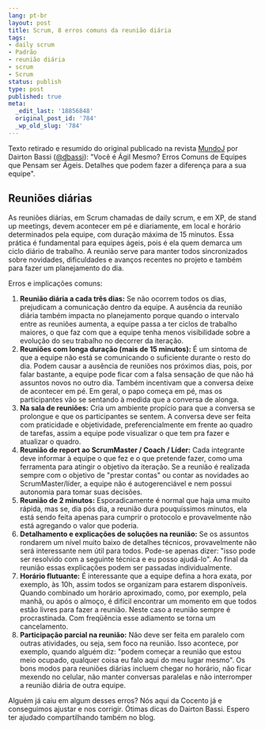 ```yaml
---
lang: pt-br
layout: post
title: Scrum, 8 erros comuns da reunião diária
tags:
- daily scrum
- Padrão
- reunião diária
- scrum
- Scrum
status: publish
type: post
published: true
meta:
  _edit_last: '18856848'
  original_post_id: '784'
  _wp_old_slug: '784'
---
```

<p>Texto retirado e resumido do original publicado na revista <a href="https://www.mundoj.com.br/" target="_blank">MundoJ</a> por Dairton Bassi (<a title="Twitter de Dairton Bassi" href="https://twitter.com/dbassi" target="_blank">@dbassi</a>): "Você é Ágil Mesmo? Erros Comuns de Equipes que Pensam ser Ágeis. Detalhes que podem fazer a diferença para a sua equipe".</p>

## Reuniões diárias

<p>As reuniões diárias, em Scrum chamadas de daily scrum, e em XP, de stand up meetings, devem acontecer em pé e diariamente, em local e horário determinados pela equipe, com duração máxima de 15 minutos. Essa prática é fundamental para equipes ágeis, pois é ela quem demarca um ciclo diário de trabalho. A reunião serve para manter todos sincronizados sobre novidades, dificuldades e avanços recentes no projeto e também para fazer um planejamento do dia.</p>

<p>Erros e implicações comuns:</p>

<ol>
	<li><strong>Reunião diária a cada três dias:</strong> Se não ocorrem todos os dias, prejudicam a comunicação dentro da equipe. A ausência da reunião diária também impacta no planejamento porque quando o intervalo entre as reuniões aumenta, a equipe passa a ter ciclos de trabalho maiores, o que faz com que a equipe tenha menos visibilidade sobre a evolução do seu trabalho no decorrer da iteração.</li>
	<li><strong>Reuniões com longa duração (mais de 15 minutos):</strong> É um sintoma de que a equipe não está se comunicando o suficiente durante o resto do dia. Podem causar a ausência de reuniões nos próximos dias, pois, por falar bastante, a equipe pode ficar com a falsa sensação de que não há assuntos novos no outro dia. Também incentivam que a conversa deixe de acontecer em pé. Em geral, o papo começa em pé, mas os participantes vão se sentando à medida que a conversa de alonga.</li>
	<li><strong>Na sala de reuniões:</strong> Cria um ambiente propício para que a conversa se prolongue e que os participantes se sentem. A conversa deve ser feita com praticidade e objetividade, preferencialmente em frente ao quadro de tarefas, assim a equipe pode visualizar o que tem pra fazer e atualizar o quadro.</li>
	<li><strong>Reunião de report ao ScrumMaster / Coach / Líder:</strong> Cada integrante deve informar à equipe o que fez e o que pretende fazer, como uma ferramenta para atingir o objetivo da iteração. Se a reunião é realizada sempre com o objetivo de "prestar contas" ou contar as novidades ao ScrumMaster/líder, a equipe não é autogerenciável e nem possui autonomia para tomar suas decisões.</li>
	<li><strong>Reunião de 2 minutos:</strong> Esporadicamente é normal que haja uma muito rápida, mas se, dia pós dia, a reunião dura pouquíssimos minutos, ela está sendo feita apenas para cumprir o protocolo e provavelmente não está agregando o valor que poderia.</li>
	<li><strong>Detalhamento e explicações de soluções na reunião:</strong> Se os assuntos rondarem um nível muito baixo de detalhes técnicos, provavelmente não será interessante nem útil para todos. Pode-se apenas dizer: "isso pode ser resolvido com a seguinte técnica e eu posso ajudá-lo". Ao final da reunião essas explicações podem ser passadas individualmente.</li>
	<li><strong>Horário flutuante:</strong> É interessante que a equipe defina a hora exata, por exemplo, às 10h, assim todos se organizam para estarem disponíveis. Quando combinado um horário aproximado, como, por exemplo, pela manhã, ou após o almoço, é difícil encontrar um momento em que todos estão livres para fazer a reunião. Neste caso a reunião sempre é procrastinada. Com freqüência esse adiamento se torna um cancelamento.</li>
	<li><strong>Participação parcial na reunião:</strong> Não deve ser feita em paralelo com outras atividades, ou seja, sem foco na reunião. Isso acontece, por exemplo, quando alguém diz: "podem começar a reunião que estou meio ocupado, qualquer coisa eu falo aqui do meu lugar mesmo". Os bons modos para reuniões diárias incluem chegar no horário, não ficar mexendo no celular, não manter conversas paralelas e não interromper a reunião diária de outra equipe.</li>
</ol>
Alguém já caiu em algum desses erros? Nós aqui da Cocento já e conseguimos ajustar e nos corrigir.
Ótimas dicas do Dairton Bassi. Espero ter ajudado compartilhando também no blog.
